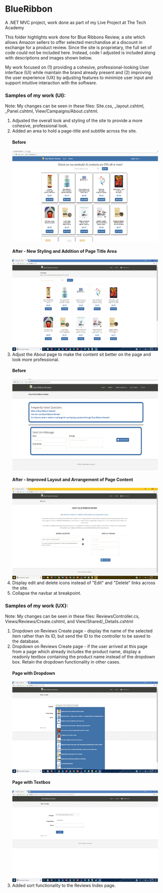 # BlueRibbon
<p>A .NET MVC project, work done as part of my Live Project at The Tech Academy</p>

<p>This folder highlights work done for Blue Ribbons Review, a site which allows Amazon sellers to offer selected merchandise at a discount in exchange for a product review. Since the site is proprietary, the full set of code could not be included here. Instead, code I adjusted is included along with descriptions and images shown below.</p>

<p>My work focused on (1) providing a cohesive, professional-looking User interface (UI) while maintain the brand already present and (2) improving the user experience (UX) by adjusting features to minimize user input and support intuitive interaction with the software.</p>

<h3>Samples of my work (UI):</h3>
<p>Note: My changes can be seen in these files: Site.css, _layout.cshtml, _Panel.cshtml, View/Campaigns/About.cshtml.</p>
<ol>  
  <li>Adjusted the overall look and styling of the site to provide a more cohesive, professional look.</li> 
  <li>Added an area to hold a page-title and subtitle across the site.</li>
    <h4>Before </h4> <img src="Home_before.png" height="300" />
    <h4>After - New Styling and Addition of Page Title Area</h4> <img src="Home_after.png" height="300" />
    <br />
  <li>Adjust the About page to make the content sit better on the page and look more professional.</li> 
    <h4>Before</h4> <img src="About_before.png" height="300" />
    <h4>After - Improved Layout and Arrangement of Page Content</h4> <img src="About_after.png" height="300" />
    <br />
  <li>Display edit and delete icons instead of "Edit" and "Delete" links across the site.</li>
  <li>Collapse the navbar at breakpoint.</li>
</ol>

<h3>Samples of my work (UX):</h3>
<p>Note: My changes can be seen in these files: ReviewsController.cs, Views/Reviews/Create.cshtml, and View/Shared/_Details.cshtml </p>
<ol>
  <li>Dropdown on Reviews Create page - display the name of the selected item rather than its ID, but send the ID to the controller to be saved to the database.</li>
  <li>Dropdown on Reviews Create page - if the user arrived at this page from a page which already includes the product name, display a readonly textbox containing the product name instead of the dropdown box. Retain the dropdown functionality in other cases.</li>
    <h4>Page with Dropdown</h4> <img src="ReviewCreate_dropdown.png" height="300" />
    <h4>Page with Textbox</h4> <img src="ReviewCreate_textbox.png" height="300" />
    <br />
  <li>Added sort functionality to the Reviews Index page.</li>
</ol>

